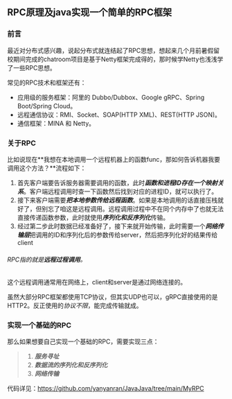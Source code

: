 ## RPC原理及java实现一个简单的RPC框架

### 前言

最近对分布式感兴趣，说起分布式就连结起了RPC思想，想起来几个月前暑假留校期间完成的chatroom项目是基于Netty框架完成得的，那时候学Netty也浅浅学了一些RPC思想。

常见的RPC技术和框架还有：

- 应用级的服务框架：阿里的 Dubbo/Dubbox、Google gRPC、Spring Boot/Spring Cloud。
- 远程通信协议：RMI、Socket、SOAP(HTTP XML)、REST(HTTP JSON)。
- 通信框架：MINA 和 Netty。



### 关于RPC

比如说现在**我想在本地调用一个远程机器上的函数func，那如何告诉机器我要调用这个方法？**流程如下：

1. 首先客户端要告诉服务器需要调用的函数，此时***函数和进程ID存在一个映射关系***。客户端远程调用时查一下函数然后找到对应的进程ID，就可以执行了。
2. 接下来客户端需要***把本地参数传给远程函数***。如果是本地调用的话直接压栈就好了，但别忘了咱这是远程调用。远程调用过程中不在同个内存中了也就无法直接传递函数参数，此时就使用***序列化和反序列化***传输。
3. 经过第二步此时数据已经准备好了，接下来就开始传输，此时需要一个***网络传输层***把调用的ID和序列化后的参数传给server，然后把序列化好的结果传给client

 

###### RPC指的就是**远程过程调用**。

这个远程调用通常用在网络上，client和server是通过网络连接的。

虽然大部分RPC框架都使用TCP协议，但其实UDP也可以，gRPC直接使用的是HTTP2。反正使用的*协议不限*，能完成传输就成。



### 实现一个基础的RPC

那么如果想要自己实现一个基础的RPC，需要实现三点：

> 1. ***服务寻址***
> 2. ***数据流的序列化和反序列化***
> 3. ***网络传输***

代码详见：https://github.com/yanyanran/JavaJava/tree/main/MyRPC